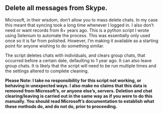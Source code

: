 ## Delete all messages from Skype.

Microsoft, in their wisdom, don’t allow you to mass delete chats.  In my case this meant that syncing took a long time whenever I logged in.  I also don’t need or want records from 8+ years ago.
This is a python script I wrote using Selenium to automate the process.  This was essentially only used once so it is far from polished.  However, I’m making it available as a starting point for anyone wishing to do something similar.   

The script deletes chats with individuals, and clears group chats, that occurred before a certain date, defaulting to 1 year ago.  It can also leave group chats.   It is likely that the script will need to be run multiple times and the settings altered to complete cleaning.

**Please Note:  I take no responsibility for this script not working, or behaving in unexpected ways.  I also make no claims that this data is removed from Microsoft’s, or anyone else’s, servers.  Deletion and chat clearing/leaving is carried out in the same way as if you were to do this manually.  You should read Microsoft’s documentation to establish what these methods do, and do not do, prior to proceeding.**
